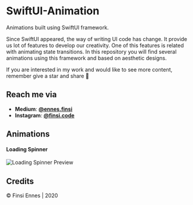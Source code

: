 # SwiftUI-Animation

Animations built using SwiftUI framework.

Since SwiftUI appeared, the way of writing UI code has change. It provide us lot of features to develop our creativity. One of this features is related with animating state transitions. In this repository you will find several animations using this framework and based on aesthetic designs.

If you are interested in my work and would like to see more content, remember give a star and share 🙂

## Reach me via
* **Medium**:  [**@ennes.finsi**](https://medium.com/@ennes.finsi)
* **Instagram**:  [**@finsi.code**](https://www.instagram.com/finsi.code/)

## Animations

#### Loading Spinner
![Loading Spinner Preview](https://raw.githubusercontent.com/KeatoonMask/SwiftUI-Animation/master/SwiftUI-Animation/Resources/loadingSpinner.gif)

## Credits
© Finsi Ennes | 2020

